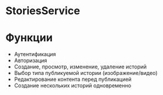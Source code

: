 # StoriesService
# Функции
- Аутентификация
- Авторизация
- Создание, просмотр, изменение, удаление историй
- Выбор типа публикуемой истории (изображение/видео)
- Редактирование контента перед публикацией
- Создание нескольких историй одновременно
  
